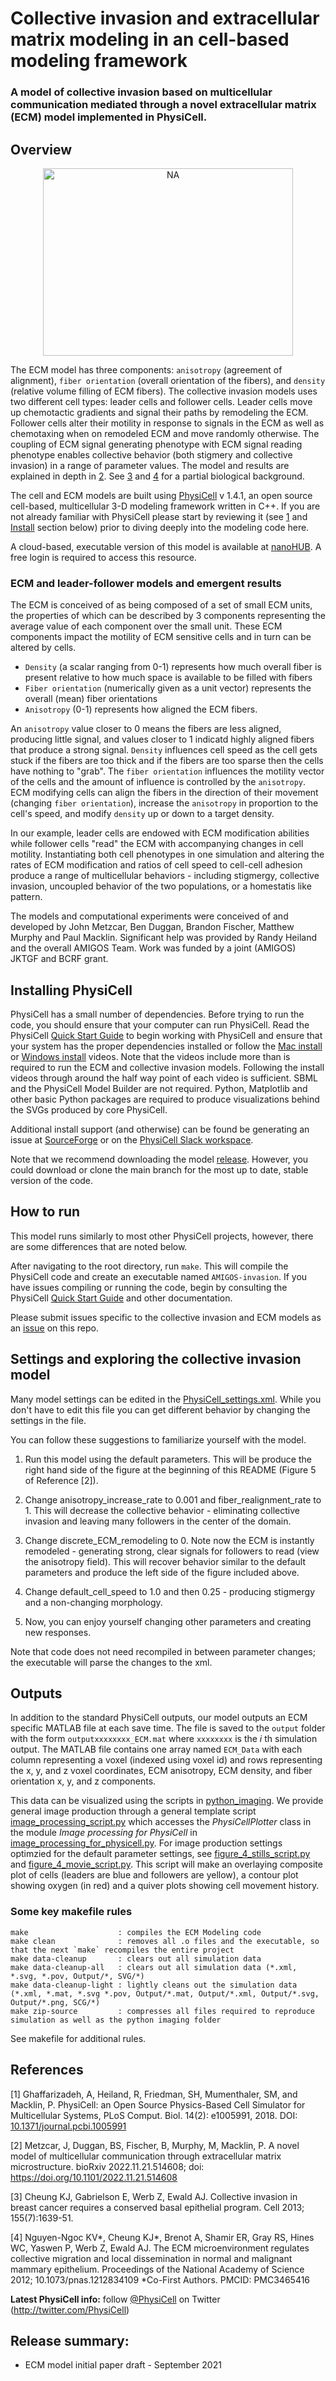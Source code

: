 # Collective invasion and extracellular matrix modeling in an cell-based modeling framework

### A model of collective invasion based on multicellular communication mediated through a novel extracellular matrix (ECM) model implemented in PhysiCell.

## Overview
<p align="center"><img alt="NA" src="https://github.com/PhysiCell-Models/collective-invasion/raw/master/Figure-5_Collective_migration_is_robust.png" style="width: 400px; height: 300px;" /></a></p>

The ECM model has three components: `anisotropy` (agreement of alignment), `fiber orientation` (overall orientation of the fibers), and `density` (relative volume filling of ECM fibers).  The collective invasion models uses two different cell types: leader cells and follower cells. Leader cells move up chemotactic gradients and signal their paths by remodeling the ECM. Follower cells alter their motility in response to signals in the ECM as well as chemotaxing when on remodeled ECM and move randomly otherwise. The coupling of ECM signal generating phenotype with ECM signal reading phenotype enables collective behavior (both stigmery and collective invasion) in a range of parameter values. The model and results are explained in depth in [2](#references). See [3](#references) and [4](#references) for a partial biological background. 

The cell and ECM models are built using [PhysiCell](https://github.com/MathCancer/PhysiCell) v 1.4.1, an open source cell-based, multicellular 3-D modeling framework written in C++.  If you are not already familiar with PhysiCell please start by reviewing it (see [1](#references) and [Install](#install) section below) prior to diving deeply into the modeling code here.  

A cloud-based, executable version of this model is available at [nanoHUB](https://nanohub.org/tools/physicellecm). A free login is required to access this resource. 

### ECM and leader-follower models and emergent results

The ECM is conceived of as being composed of a set of small ECM units, the properties of which can be described by 3 components representing the average value of each component over the small unit. These ECM components impact the motility of ECM sensitive cells and in turn can be altered by cells. 

- `Density` (a scalar ranging from 0-1) represents how much overall fiber is present relative to how much space is available to be filled with fibers
- `Fiber orientation` (numerically given as a unit vector) represents the overall (mean) fiber orientations
- `Anisotropy` (0-1) represents how aligned the ECM fibers. 

An `anisotropy` value closer to 0 means the fibers are less aligned, producing little signal, and values closer to 1 indicatd highly aligned fibers that produce a strong signal. `Density` influences cell speed as the cell gets stuck if the fibers are too thick and if the fibers are too sparse then the cells have nothing to "grab".  The `fiber orientation` influences the motility vector of the cells and the amount of influence is controlled by the `anisotropy`. ECM modifying cells can align the fibers in the direction of their movement (changing `fiber orientation`), increase the `anisotropy` in proportion to the cell's speed, and modify `density` up or down to a target density. 

In our example, leader cells are endowed with ECM modification abilities while follower cells "read" the ECM with accompanying changes in cell motility. Instantiating both cell phenotypes in one simulation and altering the rates of ECM modification and ratios of cell speed to cell-cell adhesion produce a range of multicellular behaviors - including stigmergy, collective invasion, uncoupled behavior of the two populations, or a homestatis like pattern. 

The models and computational experiments were conceived of and developed by John Metzcar, Ben Duggan, Brandon Fischer, Matthew Murphy and Paul Macklin.  Significant help was provided by Randy Heiland and the overall AMIGOS Team. Work was funded by a joint (AMIGOS) JKTGF and BCRF grant.

## Installing PhysiCell

PhysiCell has a small number of dependencies. Before trying to run the code, you should ensure that your computer can run PhysiCell. Read the PhysiCell [Quick Start Guide](https://github.com/MathCancer/PhysiCell/blob/master/Quickstart.pdf) to begin working with PhysiCell and ensure that your system has the proper dependencies installed or follow the [Mac install](https://www.youtube.com/watch?v=Sq9nfKS5U0E&list=PL1fyIV-yPAYzzOVxfGsL90a5KTTh8gSW2&index=2) or [Windows install](https://www.youtube.com/watch?v=hIP4JUrViRA) videos. Note that the videos include more than is required to run the ECM and collective invasion models. Following the install videos through around the half way point of each video is sufficient. SBML and the PhysiCell Model Builder are not required. Python, Matplotlib and other basic Python packages are required to produce visualizations behind the SVGs produced by core PhysiCell. 

Additional install support (and otherwise) can be found be generating an issue at [SourceForge](https://sourceforge.net/projects/physicell/) or on the [PhysiCell Slack workspace](https://join.slack.com/t/physicellcomm-sf93727/shared_invite/zt-qj1av6yd-yVeer8VkQaNDjDz7fF00jA). 

Note that we recommend downloading the model [release](https://github.com/MathCancer/AMIGOS-invasion/releases). However, you could download or clone the main branch for the most up to date, stable version of the code.

## How to run

This model runs similarly to most other PhysiCell projects, however, there are some differences that are noted below.  

After navigating to the root directory, run `make`.  This will compile the PhysiCell code and create an executable named `AMIGOS-invasion`.  If you have issues compiling or running the code, begin by consulting the PhysiCell [Quick Start Guide](https://github.com/MathCancer/PhysiCell/blob/master/Quickstart.pdf) and other documentation.

Please submit issues specific to the collective invasion and ECM models as an [issue](https://github.com/PhysiCell-Models/collective-invasion/issues) on this repo.

## Settings and exploring the collective invasion model

Many model settings can be edited in the [PhysiCell_settings.xml](config/PhysiCell_settings.xml).  While you don't have to edit this file you can get different behavior by changing the settings in the file.  

You can follow these suggestions to familiarize yourself with the model.

1) Run this model using the default parameters. This will be produce the right hand side of the figure at the beginning of this README (Figure 5 of Reference [2]). 

2) Change anisotropy_increase_rate to 0.001 and fiber_realignment_rate to 1. This will decrease the collective behavior - eliminating collective invasion and leaving many followers in the center of the domain.

3) Change discrete_ECM_remodeling to 0. Note now the ECM is instantly remodeled - generating strong, clear signals for followers to read (view the anisotropy field). This will recover behavior similar to the default parameters and produce the left side of the figure included above.

4) Change default_cell_speed to 1.0 and then 0.25 - producing stigmergy and a non-changing morphology.

5) Now, you can enjoy yourself changing other parameters and creating new responses.

Note that code does not need recompiled in between parameter changes; the executable will parse the changes to the xml. 

## Outputs

In addition to the standard PhysiCell outputs, our model outputs an ECM specific MATLAB file at each save time.  The file is saved to the `output` folder with the form `outputxxxxxxxx_ECM.mat` where `xxxxxxxx` is the _i_ th simulation output.  The MATLAB file contains one array named `ECM_Data` with each column representing a voxel (indexed using voxel id) and rows representing the x, y, and z voxel coordinates, ECM anisotropy, ECM density, and fiber orientation x, y, and z components.  

This data can be visualized using the scripts in [python_imaging](python_imaging/). We provide general image production through a general template script [image_processing_script.py](python_imaging/image_processing_script.py) which accesses the *PhysiCellPlotter* class in the module *Image processing for PhysiCell* in [image_processing_for_physicell.py](python_imaging/image_processing_for_physicell.py). For image production settings optimzied for the default parameter settings, see [figure_4_stills_script.py](python_imaging/figure_4_stills_script.py) and [figure_4_movie_script.py](python_imaging/figure_4_movie_script.py). This script will make an overlaying composite plot of cells (leaders are blue and followers are yellow), a contour plot showing oxygen (in red) and a quiver plots showing cell movement history.

### Some key makefile rules

```
make                    : compiles the ECM Modeling code
make clean              : removes all .o files and the executable, so that the next `make` recompiles the entire project 
make data-cleanup       : clears out all simulation data
make data-cleanup-all   : clears out all simulation data (*.xml, *.svg, *.pov, Output/*, SVG/*)
make data-cleanup-light : lightly cleans out the simulation data (*.xml, *.mat, *.svg *.pov, Output/*.mat, Output/*.xml, Output/*.svg, Output/*.png, SCG/*)
make zip-source         : compresses all files required to reproduce simulation as well as the python imaging folder
```

See makefile for additional rules. 

## References

[1] Ghaffarizadeh, A, Heiland, R, Friedman, SH, Mumenthaler, SM, and Macklin, P. PhysiCell: an Open Source Physics-Based Cell Simulator for Multicellular Systems, PLoS Comput. Biol. 14(2): e1005991, 2018. DOI: [10.1371/journal.pcbi.1005991](https://dx.doi.org/10.1371/journal.pcbi.1005991)

[2] Metzcar, J, Duggan, BS, Fischer, B, Murphy, M, Macklin, P. A novel model of multicellular communication through extracellular matrix microstructure. bioRxiv 2022.11.21.514608; doi: https://doi.org/10.1101/2022.11.21.514608

[3] Cheung KJ, Gabrielson E, Werb Z, Ewald AJ. Collective invasion in breast cancer requires a conserved basal epithelial program. Cell 2013; 155(7):1639-51.

[4] Nguyen-Ngoc KV\*, Cheung KJ*, Brenot A, Shamir ER, Gray RS, Hines WC, Yaswen P, Werb Z, Ewald AJ. The ECM microenvironment regulates collective migration and local dissemination in normal and malignant mammary epithelium. Proceedings of the National Academy of Science 2012; 10.1073/pnas.1212834109 *Co-First Authors. PMCID: PMC3465416

**Latest PhysiCell info:**  follow [@PhysiCell](https://twitter.com/PhysiCell) on Twitter (http://twitter.com/PhysiCell)

## Release summary:

* ECM model initial paper draft - September 2021
 
